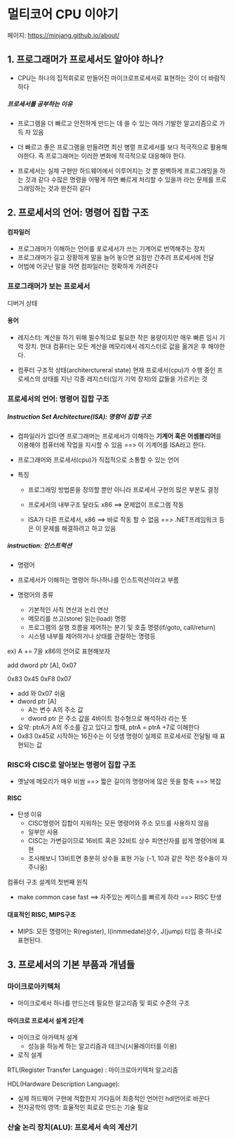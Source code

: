 # 멀티코어 CPU 이야기

페이지: https://minjang.github.io/about/

## 1. 프로그래머가 프로세서도 알아야 하나?

- CPU는 하나의 집적회로로 만들어진 마이크로프로세서로 표현하는 것이 더 바람직하다

##### 프로세서를 공부하는 이유

- 프로그램을 더 빠르고 안전하게 만드는 데 쓸 수 있는 여러 기발한 알고리즘으로 가득 차 있음
- 더 빠르고 좋은 프로그램을 만들려면 최신 병렬 프로세서를 보다 적극적으로 활용해야한다.
  즉 프로그래머는 이러한 변화에 적극적으로 대응해야 한다.

- 프로세서는 실제 구현만 하드웨어에서 이루어지는 것 뿐 완벽하게 프로그래밍을 하는 것과 같다
  수많은 명령을 어떻게 하면 빠르게 처리할 수 있을까 라는 문제를 프로그래밍하는 것과 완전히 같다



## 2. 프로세서의 언어: 명령어 집합 구조

#### 컴파일러

- 프로그래머가 이해하는 언어를 포로세서가 쓰는 기계어로 번역해주는 장치
- 프로그래머가 길고 장황하게 말을 늘어 놓으면 요점만 간추려 프로세서에 전달
- 어법에 어긋난 말을 하면 컴파일러는 정확하게 가려준다



### 프로그래머가 보는 프로세서

디버거 상태

#### 용어

- 레지스터: 계산을 하기 위해 필수적으로 필요한 작은 용량이지만 매우 빠른 임시 기억 장치. 현대 컴퓨터는 모든 계산을 메모리에서 레지스터로 값을 옮겨온 후 해야한다. 

- 컴푸터 구조적 상태(architerctureral state)
  현재 프로세서(cpu)가 수행 중인 프로세스의 상태를 지닌 각종 레지스터(임기 기억 장치)의 값들을 가르키는 것



### 프로세서의 언어: 명령어 집합 구조

##### Instruction Set Architecture(ISA): 명령어 집합 구조

- 컴파일러가 없다면 프로그래머는 프로세서가 이해하는 **기계어 혹은 어셈블리어**를 이용해야 컴퓨터에 작업을 지시할 수 있음 ==> 이 기계어를 ISA라고 한다.

- 프로그래머와 프로세서(cpu)가 직접적으로 소통할 수 있는 언어

- 특징

  - 프로그래밍 방법론을 정의할 뿐만 아니라 프로세서 구현의 많은 부분도 결정

  - 프로세서의 내부구조 달라도 x86 ==> 문제없이 프로그램 작동

  - ISA가 다른 프로세서, x86 ==> 바로 작동 할 수 없음 ==> .NET프레임워크 등은 이 문제를 해결하려고 하고 있음



##### instruction: 인스트럭션

- 명령어
- 프로세서가 이해하는 명령어 하나하나를 인스트럭션이라고 부름

- 명령어의 종류
  - 기본적인 사칙 연산과 논리 연산
  - 메모리를 쓰고(store) 읽는(load) 명령
  - 프로그램의 실행 흐름을 제어하는 분기 및 호출 명령(if/goto, call/return)
  - 시스템 내부를 제어하거나 상태를 관찰하는 명령등



ex) A += 7을 x86의 언어로 표현해보자

add dword ptr [A], 0x07

0x83 0x45 0xF8 0x07

- add 와 0x07 쉬움
- dword ptr [A] 
  - A는 변수 A의 주소 값
  - dword ptr 은 주소 값을 4바이트 정수형으로 해석하라 라는 뜻
- 요약: ptrA가 A의 주소를 감고 있다고 할때, ptrA = ptrA +7로 이해한다
- 0x83 0x45로 시작하는 16진수는 이 덧셈 명령이 실제로 프로세서로 전달될 때 표현되는 값



### RISC와 CISC로 알아보는 명령어 집합 구조

- 옛날에 메모리가 매우 비쌈 ==> 짧은 길이의 명령어에 많은 뜻을 함축 ==> 복잡



#### RISC

- 탄생 이유
  - CISC명령어 집합이 지워하는 모든 명령어와 주소 모드를 사용하지 않음
  - 일부만 사용
  - CISC는 가변길이므로 16비트 혹은 32비트 상수 피연산자를 쉽게 명령어에 표현
  - 조사해보니 13비트면 충분히 상수들 표현 가능 (-1, 10과 같은 작은 정수들이 자주나옴)

컴퓨터 구조 설계의 첫번째 원칙

- make common case fast ==> 자주있는 케이스를 빠르게 하라 ==> RISC 탄생



#### 대표적인 RISC, MIPS구조

- MIPS: 모든 명령어는 R(register), I(inmmedate)상수, J(jump) 타입 중 하나로 표현된다.



## 3. 프로세서의 기본 부품과 개념들

### 마이크로아키텍처

- 마이크로세서 하나를 만드는데 필요한 알고리즘 및 회로 수준의 구조 



#### 마이크로 프로세서 설계 2단계

- 마이크로 아카텍처 설계
  - 성능을 하능케  하는 알고리즘과 테크닉(시뮬레이터를 이용)
- 로직 설계

RTL(Register Transfer Language) :  마이크로아키텍처 알고리즘

HDL(Hardware Description Language): 

- 실제 하드웨어 구현에 적합한지 가다듬어 최종적인 언어인 hdl언어로 바꾼다
- 전자공학의 영역: 효율적인 회로로 만드는 기술 필요



### 산술 논리 장치(ALU): 프로세서 속의 계산기

























